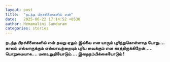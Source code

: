 ```yaml
---
layout: post
title:  "நடந்த பிரச்சினைகளில் என்"
date:   2025-06-22 17:14:52 +0530
author: Hemamalini Sundaram
categories: stories
---
```


**நடந்த பிரச்சினைகளில் என் தவறு ஏதும் இல்லை என யாரும் புரிந்துகொள்ளாத போது\....
காலம் எல்லாருக்கும் எல்லாவற்றையும் புரிய வைக்கும் என காத்திருக்கிறேன்\.....
பொறுமையாக\.... மனஉறுதியோடும்\.... இறைநம்பிக்கையோடும் !**
